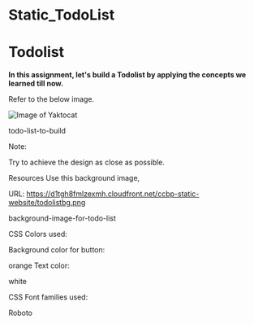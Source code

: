 # Static_TodoList

# Todolist
 **In this assignment, let's build a Todolist by applying the concepts we learned till now.**



Refer to the below image.

![Image of Yaktocat](https://nkb-backend-media-static-tenxiitian.s3.ap-south-1.amazonaws.com/tenxiitian_prod/programs/Tech+Programs/frontend-content/ccbp/coding-practice-questions/static-websites/todo-list-v6.png)

todo-list-to-build



Note:

Try to achieve the design as close as possible.

Resources
Use this background image,



URL: https://d1tgh8fmlzexmh.cloudfront.net/ccbp-static-website/todolistbg.png



background-image-for-todo-list



CSS Colors used:

Background color for button:

orange
Text color:

white


CSS Font families used:

Roboto
